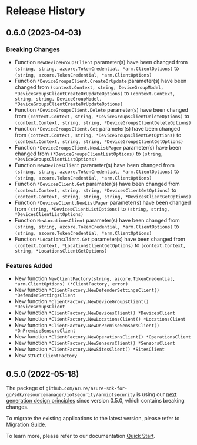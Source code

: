 # Release History

## 0.6.0 (2023-04-03)
### Breaking Changes

- Function `NewDeviceGroupsClient` parameter(s) have been changed from `(string, string, azcore.TokenCredential, *arm.ClientOptions)` to `(string, azcore.TokenCredential, *arm.ClientOptions)`
- Function `*DeviceGroupsClient.CreateOrUpdate` parameter(s) have been changed from `(context.Context, string, DeviceGroupModel, *DeviceGroupsClientCreateOrUpdateOptions)` to `(context.Context, string, string, DeviceGroupModel, *DeviceGroupsClientCreateOrUpdateOptions)`
- Function `*DeviceGroupsClient.Delete` parameter(s) have been changed from `(context.Context, string, *DeviceGroupsClientDeleteOptions)` to `(context.Context, string, string, *DeviceGroupsClientDeleteOptions)`
- Function `*DeviceGroupsClient.Get` parameter(s) have been changed from `(context.Context, string, *DeviceGroupsClientGetOptions)` to `(context.Context, string, string, *DeviceGroupsClientGetOptions)`
- Function `*DeviceGroupsClient.NewListPager` parameter(s) have been changed from `(*DeviceGroupsClientListOptions)` to `(string, *DeviceGroupsClientListOptions)`
- Function `NewDevicesClient` parameter(s) have been changed from `(string, string, azcore.TokenCredential, *arm.ClientOptions)` to `(string, azcore.TokenCredential, *arm.ClientOptions)`
- Function `*DevicesClient.Get` parameter(s) have been changed from `(context.Context, string, string, *DevicesClientGetOptions)` to `(context.Context, string, string, string, *DevicesClientGetOptions)`
- Function `*DevicesClient.NewListPager` parameter(s) have been changed from `(string, *DevicesClientListOptions)` to `(string, string, *DevicesClientListOptions)`
- Function `NewLocationsClient` parameter(s) have been changed from `(string, string, azcore.TokenCredential, *arm.ClientOptions)` to `(string, azcore.TokenCredential, *arm.ClientOptions)`
- Function `*LocationsClient.Get` parameter(s) have been changed from `(context.Context, *LocationsClientGetOptions)` to `(context.Context, string, *LocationsClientGetOptions)`

### Features Added

- New function `NewClientFactory(string, azcore.TokenCredential, *arm.ClientOptions) (*ClientFactory, error)`
- New function `*ClientFactory.NewDefenderSettingsClient() *DefenderSettingsClient`
- New function `*ClientFactory.NewDeviceGroupsClient() *DeviceGroupsClient`
- New function `*ClientFactory.NewDevicesClient() *DevicesClient`
- New function `*ClientFactory.NewLocationsClient() *LocationsClient`
- New function `*ClientFactory.NewOnPremiseSensorsClient() *OnPremiseSensorsClient`
- New function `*ClientFactory.NewOperationsClient() *OperationsClient`
- New function `*ClientFactory.NewSensorsClient() *SensorsClient`
- New function `*ClientFactory.NewSitesClient() *SitesClient`
- New struct `ClientFactory`


## 0.5.0 (2022-05-18)

The package of `github.com/Azure/azure-sdk-for-go/sdk/resourcemanager/iotsecurity/armiotsecurity` is using our [next generation design principles](https://azure.github.io/azure-sdk/general_introduction.html) since version 0.5.0, which contains breaking changes.

To migrate the existing applications to the latest version, please refer to [Migration Guide](https://aka.ms/azsdk/go/mgmt/migration).

To learn more, please refer to our documentation [Quick Start](https://aka.ms/azsdk/go/mgmt).